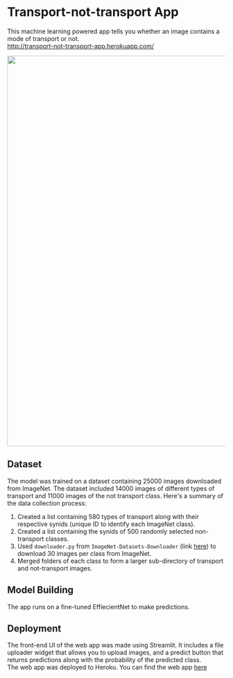 # Transport-not-transport App
This machine learning powered app tells you whether an image contains a mode of transport or not. <br>
http://transport-not-transport-app.herokuapp.com/

<img src="https://user-images.githubusercontent.com/73251461/151224043-c80dd60a-51f2-43d2-87eb-09106687330e.png" width="900">

## Dataset
The model was trained on a dataset containing 25000 images downloaded from ImageNet. The dataset included 14000 images of different types of transport and 11000 images of the not transport class.
Here's a summary of the data collection process:
1. Created a list containing 580 types of transport along with their respective synids (unique ID to identify each ImageNet class).
2. Created a list containing the synids of 500 randomly selected non-transport classes. 
3. Used `downloader.py` from `ImageNet-Datasets-Downloader` (link [here](https://github.com/mf1024/ImageNet-Datasets-Downloader)) to download 30 images per class from ImageNet. 
4. Merged folders of each class to form a larger sub-directory of transport and not-transport images. 

## Model Building
The app runs on a fine-tuned EffiecientNet to make predictions. <br>

## Deployment
The front-end UI of the web app was made using Streamlit. It includes a file uploader widget that allows you to upload images, and a predict button that returns predictions along with the probability of the predicted class.<br>
The web app was deployed to Heroku. You can find the web app [here](http://transport-not-transport-app.herokuapp.com/)
